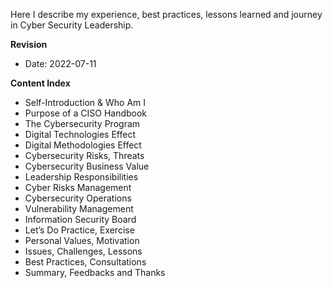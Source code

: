 Here I describe my experience, best practices, lessons learned and journey in Cyber Security Leadership.

**Revision**
- Date: 2022-07-11 

**Content Index**

- Self-Introduction & Who Am I
- Purpose of a CISO Handbook
- The Cybersecurity Program
- Digital Technologies Effect
- Digital Methodologies Effect
- Cybersecurity Risks, Threats
- Cybersecurity Business Value
- Leadership Responsibilities
- Cyber Risks Management
- Cybersecurity Operations
- Vulnerability Management
- Information Security Board
- Let’s Do Practice, Exercise
- Personal Values, Motivation
- Issues, Challenges, Lessons
- Best Practices, Consultations
- Summary, Feedbacks and Thanks
